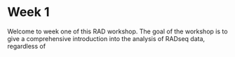 # Week 1

Welcome to week one of this RAD workshop. The goal of the workshop is to give a comprehensive introduction into the analysis of RADseq data, regardless of 